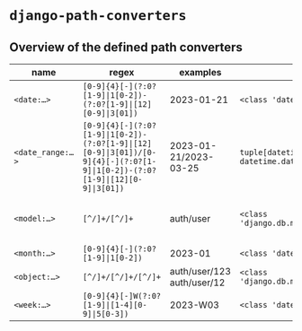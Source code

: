 # `django-path-converters`

## Overview of the defined path converters

<!-- path converters -->
|      name      |                                                        regex                                                        |         examples         |                 type                  |                                     accepts                                      |
|----------------|---------------------------------------------------------------------------------------------------------------------|--------------------------|---------------------------------------|----------------------------------------------------------------------------------|
|`<date:…>`      |`[0-9]{4}[-](?:0?[1-9]\|1[0-2])-(?:0?[1-9]\|[12][0-9]\|3[01])`                                                          |2023-01-21                |`<class 'datetime.date'>`              |(<class 'datetime.date'>,)                                                        |
|`<date_range:…>`|`[0-9]{4}[-](?:0?[1-9]\|1[0-2])-(?:0?[1-9]\|[12][0-9]\|3[01])/[0-9]{4}[-](?:0?[1-9]\|1[0-2])-(?:0?[1-9]\|[12][0-9]\|3[01])`|2023-01-21/2023-03-25     |`tuple[datetime.date, datetime.date]`  |(tuple[datetime.date, datetime.date],)                                            |
|`<model:…>`     |`[^/]+/[^/]+`                                                                                                        |auth/user                 |`<class 'django.db.models.base.Model'>`|(<class 'django.db.models.base.Model'>, <class 'django.db.models.base.ModelBase'>)|
|`<month:…>`     |`[0-9]{4}[-](?:0?[1-9]\|1[0-2])`                                                                                      |2023-01                   |`<class 'datetime.date'>`              |(<class 'datetime.date'>,)                                                        |
|`<object:…>`    |`[^/]+/[^/]+/[^/]+`                                                                                                  |auth/user/123 auth/user/12|`<class 'django.db.models.base.Model'>`|(<class 'django.db.models.base.Model'>,)                                          |
|`<week:…>`      |`[0-9]{4}[-]W(?:0?[1-9]\|[1-4][0-9]\|5[0-3])`                                                                          |2023-W03                  |`<class 'datetime.date'>`              |(<class 'datetime.date'>,)
<!-- end path converters -->
